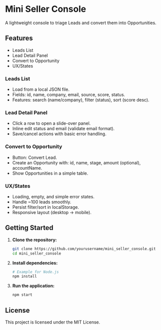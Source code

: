 # Mini Seller Console

A lightweight console to triage Leads and convert them into Opportunities.

## Features

- Leads List
- Lead Detail Panel
- Convert to Opportunity
- UX/States

### Leads List

- Load from a local JSON file.
- Fields: id, name, company, email, source, score, status.
- Features: search (name/company), filter (status), sort (score desc).

### Lead Detail Panel

- Click a row to open a slide-over panel.
- Inline edit status and email (validate email format).
- Save/cancel actions with basic error handling.

### Convert to Opportunity

- Button: Convert Lead.
- Create an Opportunity with: id, name, stage, amount (optional), accountName.
- Show Opportunities in a simple table.

### UX/States

- Loading, empty, and simple error states.
- Handle ~100 leads smoothly.
- Persist filter/sort in localStorage.
- Responsive layout (desktop → mobile).

## Getting Started

1. **Clone the repository:**
    ```bash
    git clone https://github.com/yourusername/mini_seller_console.git
    cd mini_seller_console
    ```

2. **Install dependencies:**
    ```bash
    # Example for Node.js
    npm install
    ```

3. **Run the application:**
    ```bash
    npm start
    ```

## License

This project is licensed under the MIT License.